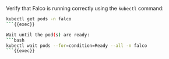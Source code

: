 Verify that Falco is running correctly using the `kubectl` command:
```bash
kubectl get pods -n falco
```{{exec}}

Wait until the pod(s) are ready:
```bash
kubectl wait pods --for=condition=Ready --all -n falco
```{{exec}}
